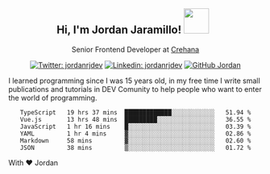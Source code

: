 <div align="center">
<h2 style="margin-right:10px;">Hi, I'm Jordan Jaramillo! <img src="https://media.giphy.com/media/Wj7lNjMNDxSmc/source.gif" width="50" > </h2>

<p>Senior Frontend Developer at <a href="https://www.crehana.com/">Crehana</a></p>

[![Twitter: jordanrjdev](https://img.shields.io/twitter/follow/jordanrjdev?style=social)](https://twitter.com/jordanrjdev)
[![Linkedin: jordanrjdev](https://img.shields.io/badge/-jordanrjdev-blue?style=flat-square&logo=Linkedin&logoColor=white&link=https://www.linkedin.com/in/jordanrjdev/)](https://www.linkedin.com/in/jordanrjdev/)
[![GitHub Jordan](https://img.shields.io/github/followers/jnadroj?label=follow&style=social)](https://github.com/jnadroj)

</div>
I learned programming since I was 15 years old, in my free time I write small publications and tutorials in DEV Comunity to help people who want to enter the world of programming.

<div align="center">

<!--START_SECTION:waka-->

```text
TypeScript   19 hrs 37 mins  █████████████░░░░░░░░░░░░   51.94 %
Vue.js       13 hrs 48 mins  █████████░░░░░░░░░░░░░░░░   36.55 %
JavaScript   1 hr 16 mins    █░░░░░░░░░░░░░░░░░░░░░░░░   03.39 %
YAML         1 hr 4 mins     ▓░░░░░░░░░░░░░░░░░░░░░░░░   02.86 %
Markdown     58 mins         ▓░░░░░░░░░░░░░░░░░░░░░░░░   02.60 %
JSON         38 mins         ▒░░░░░░░░░░░░░░░░░░░░░░░░   01.72 %
```

<!--END_SECTION:waka-->

</div>

With ❤️ Jordan
